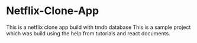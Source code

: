 # Netflix-Clone-App
This is a netflix clone app build with tmdb database
This is a sample project which was build using the help from tutorials and react documents.
